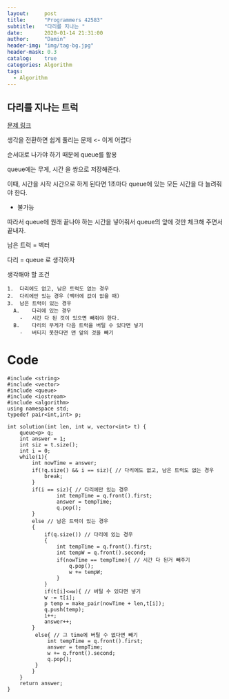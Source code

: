 ```yaml
---
layout:     post
title:      "Programmers 42583"
subtitle:   "다리를 지나는 "
date:       2020-01-14 21:31:00
author:     "Damin"
header-img: "img/tag-bg.jpg"
header-mask: 0.3
catalog:    true
categories: Algorithm
tags:
  - Algorithm
---
```


## 다리를 지나는 트럭

[문제 링크](https://programmers.co.kr/learn/courses/30/lessons/42583)

생각을 전환하면 쉽게 풀리는 문제 <- 이게 어렵다

순서대로 나가야 하기 때문에 queue를 활용

queue에는 무게, 시간 을 쌍으로 저장해준다.

이때, 시간을 시작 시간으로 하게 된다면 1초마다 queue에 있는 모든 시간을 다 늘려줘야 한다. 

- 불가능

따라서 queue에 원래 끝나야 하는 시간을 넣어줘서 queue의 앞에 것만 체크해 주면서 끝내자.

남은 트럭 = 벡터

다리 = queue 로 생각하자

생각해야 할 조건

~~~
1.	다리에도 없고, 남은 트럭도 없는 경우
2.	다리에만 있는 경우 (벡터에 값이 없을 때)
3.	남은 트럭이 있는 경우
  A.	다리에 있는 경우
    -	시간 다 된 것이 있으면 빼줘야 한다.
  B.	다리의 무게가 다음 트럭을 버틸 수 있다면 넣기
    -	버티지 못한다면 맨 앞의 것을 빼기
~~~

# Code

~~~
#include <string>
#include <vector>
#include <queue>
#include <iostream>
#include <algorithm>
using namespace std;
typedef pair<int,int> p;

int solution(int len, int w, vector<int> t) {
    queue<p> q;
    int answer = 1;
    int siz = t.size();
    int i = 0;
    while(1){
        int nowTime = answer;
        if(!q.size() && i == siz){ // 다리에도 없고, 남은 트럭도 없는 경우
            break;
        }
        if(i == siz){ // 다리에만 있는 경우
                int tempTime = q.front().first;
                answer = tempTime;
                q.pop();
        }
        else // 남은 트럭이 있는 경우
        {
            if(q.size()) // 다리에 있는 경우
            {
                int tempTime = q.front().first;
                int tempW = q.front().second;
                if(nowTime == tempTime){ // 시간 다 된거 빼주기
                    q.pop();
                    w += tempW;
                }
            }
            if(t[i]<=w){ // 버틸 수 있다면 넣기
            w -= t[i];
            p temp = make_pair(nowTime + len,t[i]);
            q.push(temp);
            i++;
            answer++;
        }
         else{ // 그 time에 버틸 수 없다면 빼기
             int tempTime = q.front().first;
             answer = tempTime;
             w += q.front().second;
             q.pop();
         }
        }
    }
    return answer;
}
~~~

